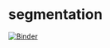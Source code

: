 # segmentation

[![Binder](https://mybinder.org/badge_logo.svg)](https://mybinder.org/v2/gh/MANNAISALIM/Clustering/main)

